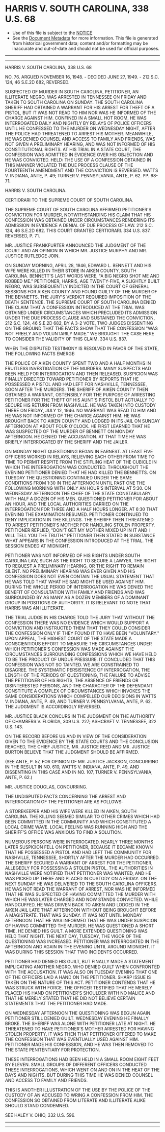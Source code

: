 ---
---

# HARRIS V. SOUTH CAROLINA, 338 U.S. 68

* Use of this file is subject to the [NOTICE](https://github.com/publicdocs/notice/blob/master/NOTICE)
* See the [Document Metadata](../../../) for more information.
  This file is generated from historical government data; content and/or formatting may be inaccurate and out-of-date and should not be used for official purposes.

----------
----------

HARRIS V. SOUTH CAROLINA, 338 U.S. 68

NO. 76.  ARGUED NOVEMBER 16, 1948.  - DECIDED JUNE 27, 1949.  - 212 S.C. 124, 46 S.E.2D 682, REVERSED.

SUSPECTED OF MURDER IN SOUTH CAROLINA, PETITIONER, AN ILLITERATE NEGRO, WAS ARRESTED IN TENNESSEE ON FRIDAY AND TAKEN TO SOUTH CAROLINA ON SUNDAY.  THE SOUTH CAROLINA SHERIFF HAD OBTAINED A WARRANT FOR HIS ARREST FOR THEFT OF A PISTOL, BUT IT WAS NOT READ TO HIM NOR WAS HE INFORMED OF THE CHARGE AGAINST HIM.  CONFINED IN A SMALL HOT ROOM, HE WAS INTERROGATED DAILY AND NIGHTLY BY RELAYS OF POLICE OFFICERS UNTIL HE CONFESSED TO THE MURDER ON WEDNESDAY NIGHT, AFTER THE POLICE HAD THREATENED TO ARREST HIS MOTHER.  MEANWHILE, HE WAS DENIED COUNSEL AND ACCESS TO FAMILY AND FRIENDS, WAS NOT GIVEN A PRELIMINARY HEARING, AND WAS NOT INFORMED OF HIS CONSTITUTIONAL RIGHTS.  AT HIS TRIAL IN A STATE COURT, THE CONFESSION WAS ADMITTED IN EVIDENCE OVER HIS OBJECTION AND HE WAS CONVICTED.  HELD:  THE USE OF A CONFESSION OBTAINED IN THIS MANNER VIOLATED THE DUE PROCESS CLAUSE OF THE FOURTEENTH AMENDMENT AND THE CONVICTION IS REVERSED.  WATTS V. INDIANA, ANTE, P. 49; TURNER V. PENNSYLVANIA, ANTE, P. 62.  PP. 68-71.

HARRIS V. SOUTH CAROLINA.

CERTIORARI TO THE SUPREME COURT OF SOUTH CAROLINA.

THE SUPREME COURT OF SOUTH CAROLINA AFFIRMED PETITIONER'S CONVICTION FOR MURDER, NOTWITHSTANDING HIS CLAIM THAT HIS CONFESSION WAS OBTAINED UNDER CIRCUMSTANCES RENDERING ITS ADMISSION IN EVIDENCE A DENIAL OF DUE PROCESS OF LAW.  212 S.C. 124, 46 S.E.2D 682.  THIS COURT GRANTED CERTIORARI.  334 U.S. 837.  REVERSED, P. 71.

MR. JUSTICE FRANKFURTER ANNOUNCED THE JUDGMENT OF THE COURT AND AN OPINION IN WHICH MR. JUSTICE MURPHY AND MR. JUSTICE RUTLEDGE JOIN.

ON SUNDAY MORNING, APRIL 28, 1946, EDWARD L. BENNETT AND HIS WIFE WERE KILLED IN THEIR STORE IN AIKEN COUNTY, SOUTH CAROLINA.  BENNETT'S LAST WORDS WERE, "A BIG NEGRO SHOT ME AND ROBBED ME."  PETITIONER, HARRIS, AGE TWENTY-FIVE, A SLIGHTLY BUILT NEGRO, WAS SUBSEQUENTLY INDICTED IN THE COURT OF GENERAL SESSIONS FOR AIKEN COUNTY AND FOUND GUILTY OF THE MURDER OF THE BENNETTS.  THE JURY'S VERDICT REQUIRED IMPOSITION OF THE DEATH SENTENCE.  THE SUPREME COURT OF SOUTH CAROLINA DENIED THE CLAIM THAT A CONFESSION INTRODUCED AT THE TRIAL WAS OBTAINED UNDER CIRCUMSTANCES WHICH PRECLUDED ITS ADMISSION UNDER THE DUE PROCESS CLAUSE AND SUSTAINED THE CONVICTION, 212 S.C. 124, 46 S.E.2D 682, BY A 3-2 VOTE, TWO JUDGES DISSENTING ON THE GROUND THAT THE FACTS SHOW THAT THE CONFESSION "WAS NOT FREELY AND VOLUNTARILY MADE."  WE BROUGHT THE CASE HERE TO CONSIDER THE VALIDITY OF THIS CLAIM.  334 U.S. 837.

WHEN THE DISPUTED TESTIMONY IS RESOLVED IN FAVOR OF THE STATE, THE FOLLOWING FACTS EMERGE:

THE POLICE OF AIKEN COUNTY SPENT TWO AND A HALF MONTHS IN FRUITLESS INVESTIGATION OF THE MURDERS.  MANY SUSPECTS HAD BEEN HELD FOR INTERROGATION AND THEN RELEASED.  SUSPICION WAS FINALLY DIRECTED TOWARD PETITIONER BY REPORTS THAT HE POSSESSED A PISTOL AND HAD LEFT FOR NASHVILLE, TENNESSEE, SOON AFTER THE MURDERS.  THE SHERIFF OF AIKEN COUNTY THEN OBTAINED A WARRANT, OSTENSIBLY FOR THE PURPOSE OF ARRESTING PETITIONER FOR THE THEFT OF HIS AUNT'S PISTOL BUT ACTUALLY TO SECURE HIS RETURN FROM NASHVILLE.  HE WAS TAKEN INTO CUSTODY THERE ON FRIDAY, JULY 12, 1946.  NO WARRANT WAS READ TO HIM AND HE WAS NOT INFORMED OF THE CHARGE AGAINST HIM.  HE WAS BROUGHT BACK TO AIKEN COUNTY AND LODGED IN ITS JAIL ON SUNDAY AFTERNOON AT ABOUT FOUR O'CLOCK.  HE FIRST LEARNED THAT HE WAS SUSPECTED OF THE MURDER OF BENNETT ON MONDAY AFTERNOON.  HE DENIED THE ACCUSATION.  AT THAT TIME HE WAS BRIEFLY INTERROGATED BY THE SHERIFF AND THE JAILER.

ON MONDAY NIGHT QUESTIONING BEGAN IN EARNEST.  AT LEAST FIVE OFFICERS WORKED IN RELAYS, RELIEVING EACH OTHER FROM TIME TO TIME TO PERMIT RESPITE FROM THE STIFLING HEAT OF THE CUBICLE IN WHICH THE INTERROGATION WAS CONDUCTED.  THROUGHOUT THE EVENING PETITIONER DENIED THAT HE HAD KILLED THE BENNETTS.  ON TUESDAY THE QUESTIONING CONTINUED UNDER THE SAME CONDITIONS FROM 1:30 IN THE AFTERNOON UNTIL PAST ONE THE FOLLOWING MORNING WITH ONLY AN HOUR'S INTERVAL AT 5:30.  ON WEDNESDAY AFTERNOON THE CHIEF OF THE STATE CONSTABULARY, WITH HALF A DOZEN OF HIS MEN, QUESTIONED PETITIONER FOR ABOUT AN HOUR, AND THE LOCAL AUTHORITIES CARRIED ON THE INTERROGATION FOR THREE AND A HALF HOURS LONGER.  AT 6:30 THAT EVENING THE EXAMINATION RESUMED.  PETITIONER CONTINUED TO DENY IMPLICATION IN THE KILLINGS.  THE SHERIFF THEN THREATENED TO ARREST PETITIONER'S MOTHER FOR HANDLING STOLEN PROPERTY.  PETITIONER REPLIED, "DON'T GET MY MOTHER MIXED UP IN IT AND I WILL TELL YOU THE TRUTH."  PETITIONER THEN STATED IN SUBSTANCE WHAT APPEARS IN THE CONFESSION INTRODUCED AT THE TRIAL.  THE SESSION ENDED AT MIDNIGHT.

PETITIONER WAS NOT INFORMED OF HIS RIGHTS UNDER SOUTH CAROLINA LAW, SUCH AS THE RIGHT TO SECURE A LAWYER, THE RIGHT TO REQUEST A PRELIMINARY HEARING, OR THE RIGHT TO REMAIN SILENT.  NO PRELIMINARY HEARING WAS EVER GIVEN AND HIS CONFESSION DOES NOT EVEN CONTAIN THE USUAL STATEMENT THAT HE WAS TOLD THAT WHAT HE SAID MIGHT BE USED AGAINST HIM.  DURING THE WHOLE PERIOD OF INTERROGATION HE WAS DENIED THE BENEFIT OF CONSULTATION WITH FAMILY AND FRIENDS AND WAS SURROUNDED BY AS MANY AS A DOZEN MEMBERS OF A DOMINANT GROUP IN POSITIONS OF AUTHORITY.  IT IS RELEVANT TO NOTE THAT HARRIS WAS AN ILLITERATE.

THE TRIAL JUDGE IN HIS CHARGE TOLD THE JURY THAT WITHOUT THE CONFESSION THERE WAS NO EVIDENCE WHICH WOULD SUPPORT A CONVICTION AND INSTRUCTED THEM THAT THEY COULD CONSIDER THE CONFESSION ONLY IF THEY FOUND IT TO HAVE BEEN "VOLUNTARY."  UPON APPEAL, THE HIGHEST COURT OF THE STATE MADE A CONSCIENTIOUS EFFORT TO MEASURE THE CIRCUMSTANCES UNDER WHICH PETITIONER'S CONFESSION WAS MADE AGAINST THE CIRCUMSTANCES SURROUNDING CONFESSIONS WHICH WE HAVE HELD TO BE THE PRODUCT OF UNDUE PRESSURE.  IT CONCLUDED THAT THIS CONFESSION WAS NOT SO TAINTED.  WE ARE CONSTRAINED TO DISAGREE.  THE SYSTEMATIC PERSISTENCE OF INTERROGATION, THE LENGTH OF THE PERIODS OF QUESTIONING, THE FAILURE TO ADVISE THE PETITIONER OF HIS RIGHTS, THE ABSENCE OF FRIENDS OR DISINTERESTED PERSONS, AND THE CHARACTER OF THE DEFENDANT CONSTITUTE A COMPLEX OF CIRCUMSTANCES WHICH INVOKES THE SAME CONSIDERATIONS WHICH COMPELLED OUR DECISIONS IN WATTS V. INDIANA, ANTE, P. 49, AND TURNER V. PENNSYLVANIA, ANTE, P. 62.  THE JUDGMENT IS ACCORDINGLY REVERSED.

MR. JUSTICE BLACK CONCURS IN THE JUDGMENT ON THE AUTHORITY OF CHAMBERS V. FLORIDA, 309 U.S. 227; ASHCRAFT V. TENNESSEE, 322 U.S. 143.

ON THE RECORD BEFORE US AND IN VIEW OF THE CONSIDERATION GIVEN TO THE EVIDENCE BY THE STATE COURTS AND THE CONCLUSION REACHED, THE CHIEF JUSTICE, MR. JUSTICE REED AND MR. JUSTICE BURTON BELIEVE THAT THE JUDGMENT SHOULD BE AFFIRMED.

(SEE ANTE, P. 57, FOR OPINION OF MR. JUSTICE JACKSON, CONCURRING IN THE RESULT IN NO. 610, WATTS V. INDIANA, ANTE, P. 49, AND DISSENTING IN THIS CASE AND IN NO. 107, TURNER V. PENNSYLVANIA, ANTE, P. 62.)

MR. JUSTICE DOUGLAS, CONCURRING.

THE UNDISPUTED FACTS CONCERNING THE ARREST AND INTERROGATION OF THE PETITIONER ARE AS FOLLOWS:

A STOREKEEPER AND HIS WIFE WERE KILLED IN AIKEN, SOUTH CAROLINA.  THE KILLING SEEMED SIMILAR TO OTHER CRIMES WHICH HAD BEEN COMMITTED IN THE COMMUNITY AND WHICH CONSTITUTED A LOCAL CRIME WAVE.  LOCAL FEELING WAS RUNNING HIGH AND THE SHERIFF'S OFFICE WAS ANXIOUS TO FIND A SOLUTION.

NUMEROUS PERSONS WERE INTERROGATED.  NEARLY THREE MONTHS LATER SUSPICION FELL ON PETITIONER, BECAUSE IT BECAME KNOWN THAT HE POSSESSED A PISTOL AND HAD LEFT THE COMMUNITY FOR NASHVILLE, TENNESSEE, SHORTLY AFTER THE MURDER HAD OCCURRED.  THE SHERIFF SECURED A WARRANT OF ARREST FOR THE PETITIONER, ALLEGEDLY FOR POSSESSING A STOLEN PISTOL.  THE AUTHORITIES IN NASHVILLE WERE NOTIFIED THAT PETITIONER WAS WANTED, AND HE WAS PICKED UP THERE AND PLACED IN CUSTODY ON A FRIDAY.  ON THE NEXT SUNDAY HE WAS DELIVERED TO THE SOUTH CAROLINA OFFICERS.  HE WAS NOT READ THE WARRANT OF ARREST, NOR WAS HE INFORMED THAT HE WAS SUSPECTED OF HAVING COMMITTED THE MURDER WITH WHICH HE WAS LATER CHARGED AND NOW STANDS CONVICTED.  WHILE HANDCUFFED, HE WAS DRIVEN BACK TO AIKEN AND LODGED IN THE AIKEN JAIL LATE THAT AFTERNOON WITHOUT BEING BROUGHT BEFORE A MAGISTRATE.  THAT WAS SUNDAY.  IT WAS NOT UNTIL MONDAY AFTERNOON THAT HE WAS INFORMED THAT HE WAS UNDER SUSPICION OF HAVING COMMITTED THE MURDER.  HE WAS QUESTIONED A SHORT TIME.  HE DENIED HIS GUILT.  A MORE EXTENDED QUESTIONING WAS HELD THAT NIGHT.  THE NEXT DAY, TUESDAY, THE VIGOR OF THE QUESTIONING WAS INCREASED.  PETITIONER WAS INTERROGATED IN THE AFTERNOON AND AGAIN IN THE EVENING UNTIL AROUND MIDNIGHT.  IT WAS DURING THIS SESSION THAT TWO INCIDENTS OCCURRED.

PETITIONER HAD DENIED HIS GUILT, BUT FINALLY MADE A STATEMENT IMPLICATING ANOTHER NEGRO, WHO DENIED GUILT WHEN CONFRONTED WITH THE ACCUSATION.  IT WAS ALSO ON TUESDAY EVENING THAT ONE OF THE OFFICERS LAID A HAND ON THE PETITIONER.  SHARP ISSUE IS TAKEN ON THE NATURE OF THIS ACT.  PETITIONER CONTENDS THAT HE WAS STRUCK WITH FORCE.  THE OFFICER TESTIFIED THAT HE MERELY PLACED HIS HAND ON PETITIONER'S SHOULDER WITH NO MALICE AND THAT HE MERELY STATED THAT HE DID NOT BELIEVE CERTAIN STATEMENTS THAT THE PETITIONER HAD MADE.

ON WEDNESDAY AFTERNOON THE QUESTIONING WAS BEGUN AGAIN.  PETITIONER STILL DENIED GUILT.  WEDNESDAY EVENING HE FINALLY BROKE.  THE SHERIFF WAS ALONE WITH PETITIONER LATE AT NIGHT.  HE THREATENED TO HAVE PETITIONER'S MOTHER ARRESTED FOR HAVING STOLEN PROPERTY.  IT WAS THEN THAT PETITIONER OFFERED TO MAKE THE CONFESSION THAT WAS EVENTUALLY USED AGAINST HIM.  PETITIONER MADE HIS CONFESSION, AND HE WAS THEN REMOVED TO THE STATE PENITENTIARY FOR PROTECTION.

THESE INTERROGATIONS HAD BEEN HELD IN A SMALL ROOM EIGHT FEET BY ELEVEN.  SMALL GROUPS OF DIFFERENT OFFICERS CONDUCTED THESE INTERROGATIONS, WHICH WENT ON AND ON IN THE HEAT OF THE DAYS AND NIGHTS.  BUT DURING THIS TIME HE WAS DENIED COUNSEL AND ACCESS TO FAMILY AND FRIENDS.

THIS IS ANOTHER ILLUSTRATION OF THE USE BY THE POLICE OF THE CUSTODY OF AN ACCUSED TO WRING A CONFESSION FROM HIM.  THE CONFESSION SO OBTAINED FROM LITERATE AND ILLITERATE ALIKE SHOULD STAND CONDEMNED.

SEE HALEY V. OHIO, 332 U.S. 596.


----------
----------


